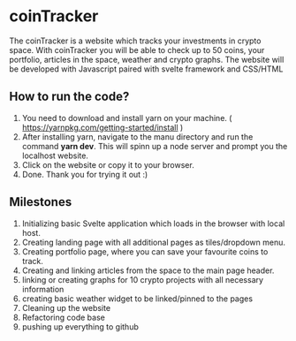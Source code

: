 # coinTracker
The coinTracker is a website which tracks your investments in crypto space.
With coinTracker you will be able to check up to 50 coins, your portfolio, articles in the space, weather and crypto graphs.
The website will be developed with Javascript paired with svelte framework and CSS/HTML
## How to run the code?
1. You need to download and install yarn on your machine. ( https://yarnpkg.com/getting-started/install )
2. After installing yarn, navigate to the manu directory and run the command **yarn dev**. This will spinn up a node server and prompt you the localhost website.
3. Click on the website or copy it to your browser.
4. Done. Thank you for trying it out :)
## Milestones
1. Initializing basic Svelte application which loads in the browser with local host.
2. Creating landing page with all additional pages as tiles/dropdown menu.
3. Creating portfolio page, where you can save your favourite coins to track.
4. Creating and linking articles from the space to the main page header.
5. linking or creating graphs for 10 crypto projects with all necessary information
6. creating basic weather widget to be linked/pinned to the pages
7. Cleaning up the website
8. Refactoring code base
9. pushing up everything to github

